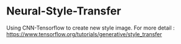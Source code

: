 # Neural-Style-Transfer
Using CNN-Tensorflow to create new style image.
For more detail : https://www.tensorflow.org/tutorials/generative/style_transfer

